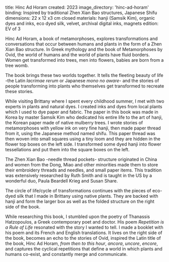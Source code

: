 title: Hinc Ad Horam
created: 2023
image_directory: 'hinc-ad-horam'
binding: Inspired by traditional Zhen Xian Bao structures, Japanese Shifu
dimensions: 22 x 12 x3 cm closed
materials: hanji (Samsik Kim), organic dyes and inks, eco dyed silk, velvet, archival digital inks, magnets
edition: EV of 3

Hinc Ad Horam, a book of metamorphoses, explores transformations and conversations that occur between humans and plants in the form of a Zhen Xian Bao structure.
In Greek mythology and the book of Metamorphoses by Ovid, the world of humans and the world of plants have fluid borders. Women get transformed into trees, men into flowers, babies are born from a tree womb.

The book brings these two worlds together. It tells the fleeting beauty of life -the Latin *lacrimae rerum* or Japanese *mono no aware*- and the stories of people transforming into plants who themselves get transformed to recreate these stories. 

While visiting Brittany where I spent every childhood summer, I met with two experts in plants and natural dyes. I created inks and dyes from local plants which I used to dye paper and fabric. The paper in this book was made in Korea by master Samsik Kim who dedicated his entire life to the art of hanji, the Korean paper made of native mulberry trees. I wrote stories of metamorphoses with yellow ink on very fine hanji, then made paper thread from it, using the Japanese method named shifu. This paper thread was then woven into small squares using a tiny loom and they are hidden in the flower top boxes on the left side. I transformed some dyed hanji into flower tessellations and put them into the square boxes on the left. 

The Zhen Xian Bao -needle thread pockets- structure originated in China and women from the Dong, Miao and other minorities made them to store their embroidery threads and needles, and small paper items. This tradition was extensively researched by Ruth Smith and is taught in the US by a wonderful duo, Paula Beardell Krieg and Susan Share.

The circle of life/cycle of transformations continues with the pieces of eco-dyed silk that I made in Brittany using native plants. They are backed with hanji and form the larger box as well as the folded structure on the right side of the book. 

While researching this book, I stumbled upon the poetry of Thanassis Hatzopoulos, a Greek contemporary poet and doctor. His poem *Repetition is a Rule of Life* resonated with the story I wanted to tell. I made a booklet with his poem and its French and English translations. It lives on the right side of the book, becomes an echo to the stories of Ovid, inspired the Latin title of the book, Hinc Ad Horam, *from then to this hour*, *ancora*, *uncore*, *encore*, and captures the cyclical repetitions that define a world in which plants and humans co-exist, and constantly merge and communicate.
